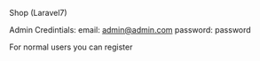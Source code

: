 Shop (Laravel7)

Admin Credintials:
email: admin@admin.com
password: password

For normal users you can register
